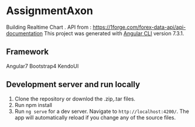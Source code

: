 # AssignmentAxon
Building Realtime Chart . 
API from : https://1forge.com/forex-data-api/api-documentation
This project was generated with [Angular CLI](https://github.com/angular/angular-cli) version 7.3.1.

## Framework
Angular7
Bootstrap4
KendoUI

## Development server and run locally

1. Clone the repository or downlod the .zip,.tar files.
2. Run npm install
3. Run `ng serve` for a dev server. Navigate to `http://localhost:4200/`. The app will automatically reload if you change any of the source files.

